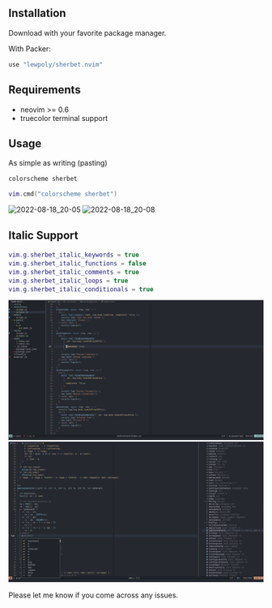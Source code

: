 ## Installation

Download with your favorite package manager.

With Packer:

```lua
use "lewpoly/sherbet.nvim"
```

## Requirements

- neovim >= 0.6
- truecolor terminal support

## Usage

As simple as writing (pasting)

```vim
colorscheme sherbet
```

```lua
vim.cmd("colorscheme sherbet")
```
![2022-08-18_20-05](https://user-images.githubusercontent.com/68481374/185721785-986c7e5e-949d-4787-bda9-33b6ce907790.png)
![2022-08-18_20-08](https://user-images.githubusercontent.com/68481374/185721787-254e2d67-3f3b-4d20-a040-3690e0a608f5.png)

## Italic Support

```lua
vim.g.sherbet_italic_keywords = true
vim.g.sherbet_italic_functions = false
vim.g.sherbet_italic_comments = true
vim.g.sherbet_italic_loops = true
vim.g.sherbet_italic_conditionals = true
```

![Alt text](/screenshots/2022-08-18_20-05.png?raw=true "Optional Title")
![Alt text](/screenshots/2022-08-18_20-08.png?raw=true "Optional Title")

Please let me know if you come across any issues.
